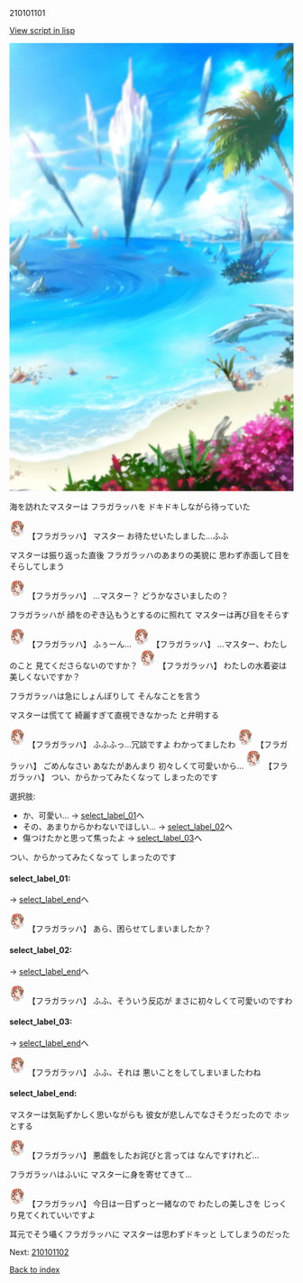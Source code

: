210101101

[View script in lisp](../scripts/210101101.txt)

![sea_beach_day.png](../images/backgrounds/sea_beach_day.png)

海を訪れたマスターは
フラガラッハを
ドキドキしながら待っていた

<img src="../images/units/2101011.png" alt="2101011.png" height="34"/>
【フラガラッハ】
マスター
お待たせいたしました…ふふ

マスターは振り返った直後
フラガラッハのあまりの美貌に
思わず赤面して目をそらしてしまう

<img src="../images/units/2101011.png" alt="2101011.png" height="34"/>
【フラガラッハ】
…マスター？
どうかなさいましたの？

フラガラッハが
顔をのぞき込もうとするのに照れて
マスターは再び目をそらす

<img src="../images/units/2101011.png" alt="2101011.png" height="34"/>
【フラガラッハ】
ふぅーん…

<img src="../images/units/2101011.png" alt="2101011.png" height="34"/>
【フラガラッハ】
…マスター、わたしのこと
見てくださらないのですか？

<img src="../images/units/2101011.png" alt="2101011.png" height="34"/>
【フラガラッハ】
わたしの水着姿は美しくないですか？

フラガラッハは急にしょんぼりして
そんなことを言う

マスターは慌てて
綺麗すぎて直視できなかった
と弁明する

<img src="../images/units/2101011.png" alt="2101011.png" height="34"/>
【フラガラッハ】
ふふふっ…冗談ですよ
わかってましたわ

<img src="../images/units/2101011.png" alt="2101011.png" height="34"/>
【フラガラッハ】
ごめんなさい
あなたがあんまり
初々しくて可愛いから…

<img src="../images/units/2101011.png" alt="2101011.png" height="34"/>
【フラガラッハ】
つい、からかってみたくなって
しまったのです

選択肢:
- か、可愛い… → [select_label_01](#select_label_01)へ
- その、あまりからかわないでほしい… → [select_label_02](#select_label_02)へ
- 傷つけたかと思って焦ったよ → [select_label_03](#select_label_03)へ

つい、からかってみたくなって
しまったのです

#### select_label_01:
 → [select_label_end](#select_label_end)へ

<img src="../images/units/2101011.png" alt="2101011.png" height="34"/>
【フラガラッハ】
あら、困らせてしまいましたか？

#### select_label_02:
 → [select_label_end](#select_label_end)へ

<img src="../images/units/2101011.png" alt="2101011.png" height="34"/>
【フラガラッハ】
ふふ、そういう反応が
まさに初々しくて可愛いのですわ

#### select_label_03:
 → [select_label_end](#select_label_end)へ

<img src="../images/units/2101011.png" alt="2101011.png" height="34"/>
【フラガラッハ】
ふふ、それは
悪いことをしてしまいましたわね

#### select_label_end:

マスターは気恥ずかしく思いながらも
彼女が悲しんでなさそうだったので
ホッとする

<img src="../images/units/2101011.png" alt="2101011.png" height="34"/>
【フラガラッハ】
悪戯をしたお詫びと言っては
なんですけれど…

フラガラッハはふいに
マスターに身を寄せてきて…

<img src="../images/units/2101011.png" alt="2101011.png" height="34"/>
【フラガラッハ】
今日は一日ずっと一緒なので
わたしの美しさを
じっくり見てくれていいですよ

耳元でそう囁くフラガラッハに
マスターは思わずドキッと
してしまうのだった

Next: [210101102](210101102.md)

[Back to index](index.md)
